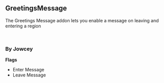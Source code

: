 ## GreetingsMessage
The Greetings Message addon lets you enable a message on leaving and entering a region

<br>

### By Jowcey

**Flags**
* Enter Message
* Leave Message
